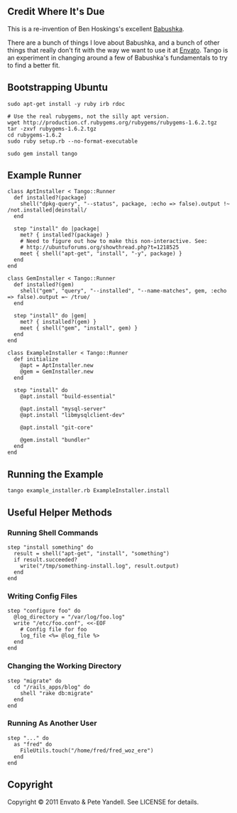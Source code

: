 Credit Where It's Due
---------------------

This is a re-invention of Ben Hoskings's excellent
[Babushka](https://github.com/benhoskings/babushka).

There are a bunch of things I love about Babushka, and a bunch of other things
that really don't fit with the way we want to use it at
[Envato](http://envato.com/). Tango is an experiment in changing around a few
of Babushka's fundamentals to try to find a better fit.


Bootstrapping Ubuntu
--------------------

    sudo apt-get install -y ruby irb rdoc

    # Use the real rubygems, not the silly apt version. 
    wget http://production.cf.rubygems.org/rubygems/rubygems-1.6.2.tgz
    tar -zxvf rubygems-1.6.2.tgz
    cd rubygems-1.6.2
    sudo ruby setup.rb --no-format-executable

    sudo gem install tango

Example Runner
--------------

    class AptInstaller < Tango::Runner
      def installed?(package)
        shell("dpkg-query", "--status", package, :echo => false).output !~ /not.installed|deinstall/
      end

      step "install" do |package|
        met? { installed?(package) }
        # Need to figure out how to make this non-interactive. See:
        # http://ubuntuforums.org/showthread.php?t=1218525
        meet { shell("apt-get", "install", "-y", package) }
      end
    end

    class GemInstaller < Tango::Runner
      def installed?(gem)
        shell("gem", "query", "--installed", "--name-matches", gem, :echo => false).output =~ /true/
      end

      step "install" do |gem|
        met? { installed?(gem) }
        meet { shell("gem", "install", gem) }
      end
    end

    class ExampleInstaller < Tango::Runner
      def initialize
        @apt = AptInstaller.new
        @gem = GemInstaller.new
      end

      step "install" do
        @apt.install "build-essential"

        @apt.install "mysql-server"
        @apt.install "libmysqlclient-dev"

        @apt.install "git-core"

        @gem.install "bundler"
      end
    end

Running the Example
-------------------

    tango example_installer.rb ExampleInstaller.install

Useful Helper Methods
---------------------

### Running Shell Commands

    step "install something" do
      result = shell("apt-get", "install", "something")
      if result.succeeded?
        write("/tmp/something-install.log", result.output)
      end
    end

### Writing Config Files

    step "configure foo" do
      @log_directory = "/var/log/foo.log"
      write "/etc/foo.conf", <<-EOF
        # Config file for foo
        log_file <%= @log_file %>
      end
    end

### Changing the Working Directory

    step "migrate" do
      cd "/rails_apps/blog" do
        shell "rake db:migrate"
      end
    end

### Running As Another User

    step "..." do
      as "fred" do
        FileUtils.touch("/home/fred/fred_woz_ere")
      end
    end

Copyright
---------

Copyright © 2011 Envato &amp; Pete Yandell. See LICENSE for details.
